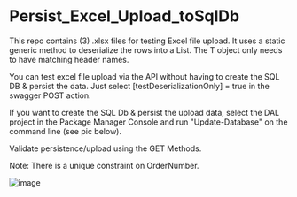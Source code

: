 # Persist_Excel_Upload_toSqlDb

This repo contains (3) .xlsx files for testing Excel file upload.  It uses a static generic method to deserialize the rows into a List<T>.  The T object only needs to have matching header names.

You can test excel file upload via the API without having to create the SQL DB & persist the data.  Just select [testDeserializationOnly] = true in the swagger POST action.

If you want to create the SQL Db & persist the upload data, select the DAL project in the Package Manager Console and run "Update-Database" on the command line (see pic below).

Validate persistence/upload using the GET Methods.  

Note: There is a unique constraint on OrderNumber.

![image](https://github.com/jcmusic/Persist_Excel_Upload_toSqlDb/assets/1017378/3afd3d06-65dc-4d44-a352-afdfe242aab0)
